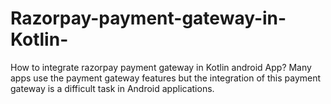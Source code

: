 # Razorpay-payment-gateway-in-Kotlin-
How to integrate razorpay payment gateway in Kotlin android App? Many apps use the payment gateway features but the integration of this payment gateway is a difficult task in Android applications. 
